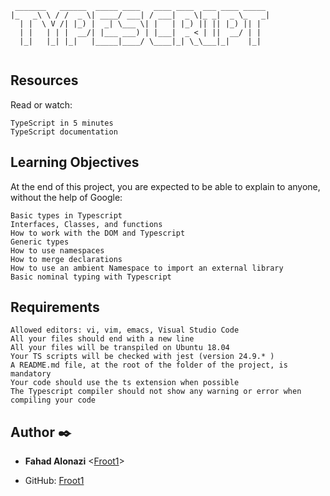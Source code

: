 ```
 _______   ______  _____ ____   ____ ____  ___ ____ _____ 
|_   _\ \ / /  _ \| ____/ ___| / ___|  _ \|_ _|  _ \_   _|
  | |  \ V /| |_) |  _| \___ \| |   | |_) || || |_) || |  
  | |   | | |  __/| |___ ___) | |___|  _ < | ||  __/ | |  
  |_|   |_| |_|   |_____|____/ \____|_| \_\___|_|    |_|  
                                                          
```
## Resources

Read or watch:

    TypeScript in 5 minutes
    TypeScript documentation

## Learning Objectives

At the end of this project, you are expected to be able to explain to anyone, without the help of Google:

    Basic types in Typescript
    Interfaces, Classes, and functions
    How to work with the DOM and Typescript
    Generic types
    How to use namespaces
    How to merge declarations
    How to use an ambient Namespace to import an external library
    Basic nominal typing with Typescript

## Requirements

    Allowed editors: vi, vim, emacs, Visual Studio Code
    All your files should end with a new line
    All your files will be transpiled on Ubuntu 18.04
    Your TS scripts will be checked with jest (version 24.9.* )
    A README.md file, at the root of the folder of the project, is mandatory
    Your code should use the ts extension when possible
    The Typescript compiler should not show any warning or error when compiling your code

## Author :black_nib:

* __Fahad Alonazi__ <[Froot1](https://github.com/Froot1)>

* GitHub: [Froot1](https://github.com/Froot1)

